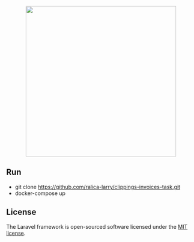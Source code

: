<p align="center"><a href="https://laravel.com" target="_blank"><img src="https://raw.githubusercontent.com/laravel/art/master/logo-lockup/5%20SVG/2%20CMYK/1%20Full%20Color/laravel-logolockup-cmyk-red.svg" width="400"></a></p>

## Run

- git clone https://github.com/ralica-larry/clippings-invoices-task.git
- docker-compose up


## License

The Laravel framework is open-sourced software licensed under the [MIT license](https://opensource.org/licenses/MIT).
